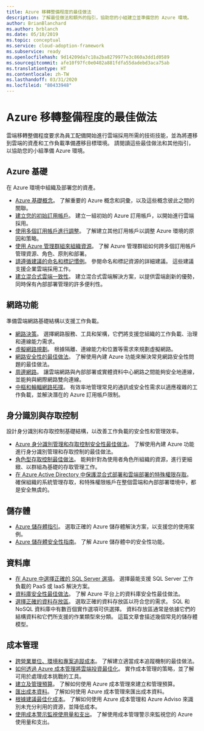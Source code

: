 ```yaml
---
title: Azure 移轉整備程度的最佳做法
description: 了解最佳做法和額外的指引，協助您的小組建立並準備您的 Azure 環境。
author: BrianBlanchard
ms.author: brblanch
ms.date: 05/10/2019
ms.topic: conceptual
ms.service: cloud-adoption-framework
ms.subservice: ready
ms.openlocfilehash: 9d14209da7c18a2ba8279977e3c860a3dd1d0589
ms.sourcegitcommit: afe10f97fc0e0402a881fdfa55dadebd3aca75ab
ms.translationtype: HT
ms.contentlocale: zh-TW
ms.lasthandoff: 03/31/2020
ms.locfileid: "80433948"
---
```

# <a name="best-practices-for-azure-readiness"></a>Azure 移轉整備程度的最佳做法

雲端移轉整備程度要求為員工配備開始進行雲端採用所需的技術技能，並為將遷移到雲端的資產和工作負載準備遷移目標環境。 請閱讀這些最佳做法和其他指引，以協助您的小組準備 Azure 環境。

## <a name="azure-fundamentals"></a>Azure 基礎

在 Azure 環境中組織及部署您的資產。

- [Azure 基礎概念](../considerations/fundamental-concepts.md)。 了解重要的 Azure 概念和詞彙，以及這些概念彼此之間的關聯。
- [建立您的初始訂用帳戶](./initial-subscriptions.md)。 建立一組初始的 Azure 訂用帳戶，以開始進行雲端採用。
- [使用多個訂用帳戶進行調整](../azure-best-practices/scale-subscriptions.md)。 了解建立其他訂用帳戶以調整 Azure 環境的原因和策略。
- [使用 Azure 管理群組來組織資源](../azure-best-practices/organize-subscriptions.md)。 了解 Azure 管理群組如何跨多個訂用帳戶管理資源、角色、原則和部署。
- [請遵循建議的命名和標記慣例](../azure-best-practices/naming-and-tagging.md)。 參閱命名和標記資源的詳細建議。 這些建議支援企業雲端採用工作。
- [建立混合式雲端一致性](../considerations/hybrid-consistency.md)。 建立混合式雲端解決方案，以提供雲端創新的優勢，同時保有內部部署管理的許多便利性。

## <a name="networking"></a>網路功能

準備雲端網路基礎結構以支援工作負載。

- [網路決策](../considerations/networking-options.md)。 選擇網路服務、工具和架構，它們將支援您組織的工作負載、治理和連線能力需求。
- [虛擬網路規劃](https://docs.microsoft.com/azure/virtual-network/virtual-network-vnet-plan-design-arm?toc=https://docs.microsoft.com/azure/cloud-adoption-framework/toc.json&bc=https://docs.microsoft.com/azure/cloud-adoption-framework/_bread/toc.json)。 根據隔離、連線能力和位置等需求來規劃虛擬網路。
- [網路安全性的最佳做法](https://docs.microsoft.com/azure/security/azure-security-network-security-best-practices?toc=https://docs.microsoft.com/azure/cloud-adoption-framework/toc.json&bc=https://docs.microsoft.com/azure/cloud-adoption-framework/_bread/toc.json)。 了解使用內建 Azure 功能來解決常見網路安全性問題的最佳做法。
- [周邊網路](./perimeter-networks.md)。 讓雲端網路與內部部署或實體資料中心網路之間能夠安全地連線，並能夠與網際網路雙向連線。
- [中樞和輪輻網路拓撲](./hub-spoke-network-topology.md)。 有效率地管理常見的通訊或安全性需求以適應複雜的工作負載，並解決潛在的 Azure 訂用帳戶限制。

## <a name="identity-and-access-control"></a>身分識別與存取控制

設計身分識別和存取控制基礎結構，以改善工作負載的安全性和管理效率。

- [Azure 身分識別管理和存取控制安全性最佳做法](https://docs.microsoft.com/azure/security/azure-security-identity-management-best-practices?toc=https://docs.microsoft.com/azure/cloud-adoption-framework/toc.json&bc=https://docs.microsoft.com/azure/cloud-adoption-framework/_bread/toc.json)。 了解使用內建 Azure 功能進行身分識別管理和存取控制的最佳做法。
- [角色型存取控制最佳做法](../considerations/roles.md)。 能夠針對為使用者角色所組織的資源，進行更細緻、以群組為基礎的存取管理工作。
- [在 Azure Active Directory 中保護混合式部署和雲端部署的特殊權限存取](https://docs.microsoft.com/azure/active-directory/users-groups-roles/directory-admin-roles-secure?toc=https://docs.microsoft.com/azure/cloud-adoption-framework/toc.json&bc=https://docs.microsoft.com/azure/cloud-adoption-framework/_bread/toc.json)。 確保組織的系統管理存取，和特殊權限帳戶在整個雲端和內部部署環境中，都是安全無虞的。

## <a name="storage"></a>儲存體

- [Azure 儲存體指引](../considerations/storage-options.md)。 選取正確的 Azure 儲存體解決方案，以支援您的使用案例。
- [Azure 儲存體安全性指南](https://docs.microsoft.com/azure/storage/blobs/security-recommendations?toc=https://docs.microsoft.com/azure/cloud-adoption-framework/toc.json&bc=https://docs.microsoft.com/azure/cloud-adoption-framework/_bread/toc.json)。 了解 Azure 儲存體中的安全性功能。

## <a name="databases"></a>資料庫

- [在 Azure 中選擇正確的 SQL Server 選項](https://docs.microsoft.com/azure/sql-database/sql-database-paas-vs-sql-server-iaas?toc=https://docs.microsoft.com/azure/cloud-adoption-framework/toc.json&bc=https://docs.microsoft.com/azure/cloud-adoption-framework/_bread/toc.json)。 選擇最能支援 SQL Server 工作負載的 PaaS 或 IaaS 解決方案。
- [資料庫安全性最佳做法](https://docs.microsoft.com/azure/security/azure-database-security-best-practices?toc=https://docs.microsoft.com/azure/cloud-adoption-framework/toc.json&bc=https://docs.microsoft.com/azure/cloud-adoption-framework/_bread/toc.json)。 了解 Azure 平台上的資料庫安全性最佳做法。
- [選擇正確的資料存放區](https://docs.microsoft.com/azure/architecture/guide/technology-choices/data-store-overview)。 選取正確的資料存放區以符合您的需求。 SQL 和 NoSQL 資料庫中有數百個實作選項可供選擇。 資料存放區通常是依據它們的結構資料和它們所支援的作業類型來分類。 這篇文章會描述幾個常見的儲存體模型。

## <a name="cost-management"></a>成本管理

- [跨營業單位、環境和專案追蹤成本](./track-costs.md)。 了解建立適當成本追蹤機制的最佳做法。
- [如何透過 Azure 成本管理將雲端投資最佳化](https://docs.microsoft.com/azure/cost-management-billing/costs/cost-mgt-best-practices?toc=https://docs.microsoft.com/azure/cloud-adoption-framework/toc.json&bc=https://docs.microsoft.com/azure/cloud-adoption-framework/_bread/toc.json)。 實作成本管理的策略，並了解可用於處理成本挑戰的工具。
- [建立及管理預算](https://docs.microsoft.com/azure/cost-management-billing/costs/tutorial-acm-create-budgets?toc=https://docs.microsoft.com/azure/cloud-adoption-framework/toc.json&bc=https://docs.microsoft.com/azure/cloud-adoption-framework/_bread/toc.json)。 了解如何使用 Azure 成本管理來建立和管理預算。
- [匯出成本資料](https://docs.microsoft.com/azure/cost-management-billing/costs/tutorial-export-acm-data?toc=https://docs.microsoft.com/azure/cloud-adoption-framework/toc.json&bc=https://docs.microsoft.com/azure/cloud-adoption-framework/_bread/toc.json)。 了解如何使用 Azure 成本管理來匯出成本資料。
- [根據建議最佳化成本](https://docs.microsoft.com/azure/cost-management-billing/costs/tutorial-acm-opt-recommendations?toc=https://docs.microsoft.com/azure/cloud-adoption-framework/toc.json&bc=https://docs.microsoft.com/azure/cloud-adoption-framework/_bread/toc.json)。 了解如何使用 Azure 成本管理和 Azure Adviso 來識別未充分利用的資源，並降低成本。
- [使用成本警示監視使用量和支出](https://docs.microsoft.com/azure/cost-management-billing/costs/cost-mgt-alerts-monitor-usage-spending?toc=https://docs.microsoft.com/azure/cloud-adoption-framework/toc.json&bc=https://docs.microsoft.com/azure/cloud-adoption-framework/_bread/toc.json)。 了解使用成本管理警示來監視您的 Azure 使用量和支出。
